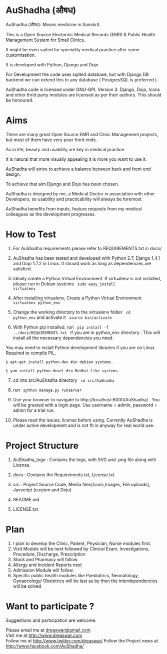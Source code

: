 AuShadha  (औषध)
========

AuShadha (औषध): Means medicine in Sanskrit. 

This is a Open Source Electornic Medical Records (EMR) & Public Health Management System for Small Clinics.

It might be even suited for speciality medical practice after some customisation. 

It is developed with Python, Django and Dojo 

For Development the code uses sqlite3 database, but with Django DB backend we can extend this to any database ( PostgresSQL is preferred ).

AuShadha code is licensed under GNU-GPL Version 3. Django, Dojo, Icons and other thrid party modules are licensed as per their authors. This should be honoured.


Aims
====

There are many great Open Source EMR and Clinic Management projects, but most of them have very poor front ends. 

As in life, beauty and usability are key in medical practice.

It is natural that more visually appealing it is more you want to use it. 

AuShadha will strive to achieve a balance between back and front end design. 

To achieve that aim Django and Dojo has been chosen. 

AuShadha is designed by me, a Medical Doctor in association with other Developers, so usability and practicability will always be foremost. 

AuShadha benefits from inputs, feature requests from my medical colleagues as the development progresses. 


How to Test
===========

1) For AuShadha requirements please refer to REQUIREMENTS.txt in docs/

2) AuShadha has been tested and developed with Python 2.7, Django 1.4.1 and Dojo 1.7.2 in Linux. It should work as long as dependencies are satisfied.

3) Ideally create a Python Virtual Environment. If virtualenv is not installed, please run in Debian systems <code> sudo easy_install virtualenv </code>

4) After installing virtualenv, Create a Python Virtual Environment <code> virtualenv python_env </code>

5) Change the working directory to the virtualenv folder <code> cd python_env</code> and activate it <code> source bin/activate </code>

6) With Python pip installed, run <code> pip install -f ../docs/REQUIREMENTS.txt </code> if you are in python_env directory . This will install all the necessary dependencies you need. 

You may need to install Python development libraries if you are on Linux. Required to compile PIL. 

`$ apt-get install python-dev #in debian systems.` 

`$ yum install python-devel #in Redhat-like systems.`

7) cd into src/AuShadha directory <code> cd src/AuShadha </code> 

8) run <code> python manage.py runserver </code>

9) Use your browser to navigate to <link> http://localhost:8000/AuShadha/ </link> . You will be greeted with a login page. Use username = admin, password = admin for a trial run.

10) Please read the issues, license before using. Currently AuShadha is under active development and is not fit in anyway for real world use.

Project Structure
=================

1) AuShadha_logo : Contains the logo, with SVG and .png file along with License.

2) docs : Contains the Requirements.txt, License.txt

3) src : Project Source Code, Media files(Icons,Images, File uploads), Javscript (custom and Dojo)

4) README.md

5) LICENSE.txt




Plan
=====
1) I plan to develop the Clinic, Patient, Physician, Nurse modules first.  
2) Visit Module will be next followed by Clinical Exam, Investigations, Procedure, Discharge, Prescription  
3) Stock and Pharmacy will follow.  
4) Allergy and Incident Reports next  
5) Admission Module will follow.   
6) Specific public health modules like Paediatrics, Neonatology, Gynaecology/ Obstetrics will be last as by then
   the interdependencies will be solved  


Want to participate ?
====================

Suggestions and participation are welcome.   

Please email me at dreaswar@gmail.com  
Visit me at http://www.dreaswar.com  
Follow me at http://www.twitter.com/dreaswar/
Follow the Project news at http://www.facebook.com/AuShadha/  

